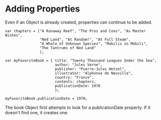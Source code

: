 # Adding Properties

Even if an Object is already created, properties can continue to be added.

```text
var chapters = ["A Runaway Reef", "The Pros and Cons", "As Master Wishes",
                "Ned Land", "At Random!", "At Full Steam",
                "A Whale of Unknown Species", "Mobilis in Mobili",
                "The Tantrums of Ned Land"
                ];

var myFavoriteBook = { title: "Twenty Thousand Leagues Under the Sea",
                       author: "Jules Verne",
                       publisher: "Pierre-Jules Hetzel",
                       illustrator: "Alphonse de Neuville",
                       country: "France",
                       contents: chapters,
                       publicationDate: 1970
                       };
```

`myFavoriteBook.publicationDate = 1970;`

The book Object first attempts to look for a publicationDate property. If it doesn't find one, it creates one.

